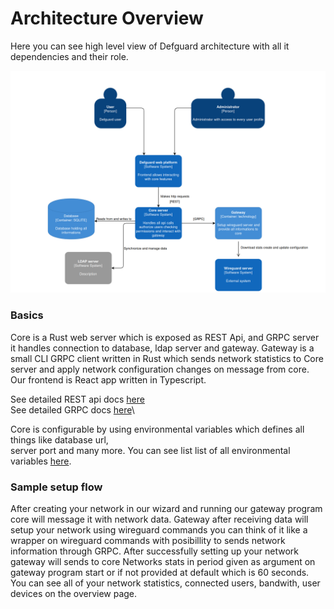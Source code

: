 # Architecture Overview

Here you can see high level view of Defguard architecture with all it dependencies and their role.

![Defguard architecture](../.gitbook/assets/architecture.png)

### Basics

Core is a Rust web server which is exposed as REST Api, and GRPC server it handles connection to database, ldap server and gateway. Gateway is a small CLI GRPC client written in Rust which sends network statistics to Core server and apply network configuration changes on message from core.\
Our frontend is React app written in Typescript.

See detailed REST api docs [here](https://google.com)\
See detailed GRPC docs [here](https://google.com)\


Core is configurable by using environmental variables which defines all things like database url,\
server port and many more. You can see list list of all environmental variables [here](environmental-variables-configuration.md).

### Sample setup flow

After creating your network in our wizard and running our gateway program core will message it with network data. Gateway after receiving data will setup your network using wireguard commands you can think of it like a wrapper on wireguard commands with posibillity to sends network information through GRPC. After successfully setting up your network gateway will sends to core Networks stats in period given as argument on gateway program start or if not provided at default which is 60 seconds. You can see all of your network statistics, connected users, bandwith, user devices on the overview page.

